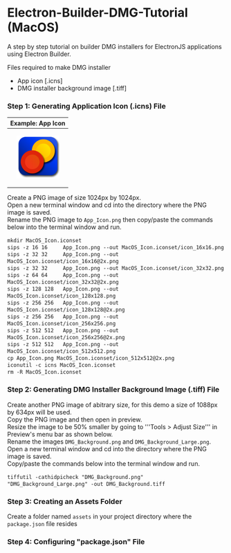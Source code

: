 # Electron-Builder-DMG-Tutorial (MacOS)
A step by step tutorial on builder DMG installers for ElectronJS applications using Electron Builder.

Files required to make DMG installer
- App icon [.icns]
- DMG installer background image [.tiff]


### Step 1: Generating Application Icon (.icns) File

| Example: App Icon |
|---|
|<p align = "center"> <img src = "Example Images/App_Icon.png" width = "100px"> </p> |

Create a PNG image of size 1024px by 1024px. <br>
Open a new terminal window and cd into the directory where the PNG image is saved. <br>
Rename the PNG image to ```App_Icon.png``` then copy/paste the commands below into the terminal window and run.

```
mkdir MacOS_Icon.iconset
sips -z 16 16     App_Icon.png --out MacOS_Icon.iconset/icon_16x16.png
sips -z 32 32     App_Icon.png --out MacOS_Icon.iconset/icon_16x16@2x.png
sips -z 32 32     App_Icon.png --out MacOS_Icon.iconset/icon_32x32.png
sips -z 64 64     App_Icon.png --out MacOS_Icon.iconset/icon_32x32@2x.png
sips -z 128 128   App_Icon.png --out MacOS_Icon.iconset/icon_128x128.png
sips -z 256 256   App_Icon.png --out MacOS_Icon.iconset/icon_128x128@2x.png
sips -z 256 256   App_Icon.png --out MacOS_Icon.iconset/icon_256x256.png
sips -z 512 512   App_Icon.png --out MacOS_Icon.iconset/icon_256x256@2x.png
sips -z 512 512   App_Icon.png --out MacOS_Icon.iconset/icon_512x512.png
cp App_Icon.png MacOS_Icon.iconset/icon_512x512@2x.png
iconutil -c icns MacOS_Icon.iconset
rm -R MacOS_Icon.iconset
```

### Step 2: Generating DMG Installer Background Image (.tiff) File
Create another PNG image of abitrary size, for this demo a size of 1088px by 634px will be used. <br>
Copy the PNG image and then open in preview. <br>
Resize the image to be 50% smaller by going to '''Tools > Adjust Size''' in Preview's menu bar as shown below. <br>
Rename the images ```DMG_Background.png``` and ```DMG_Background_Large.png```.<br>
Open a new terminal window and cd into the directory where the PNG image is saved. <br>
Copy/paste the commands below into the terminal window and run.

```
tiffutil -cathidpicheck "DMG_Background.png" "DMG_Background_Large.png" -out DMG_Background.tiff
```
### Step 3: Creating an Assets Folder
Create a folder named ```assets``` in your project directory where the ```package.json``` file resides <br> 


### Step 4: Configuring "package.json" File


```

```








